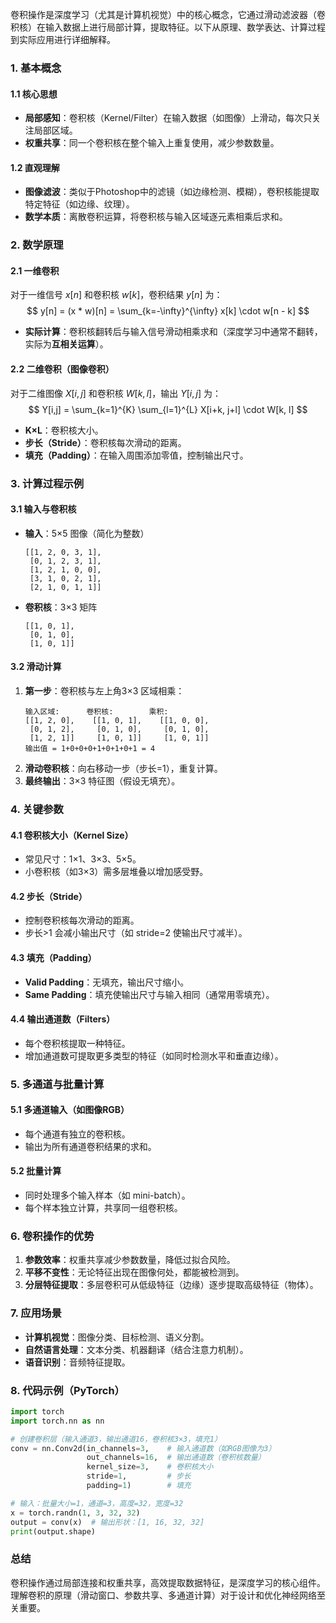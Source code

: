 卷积操作是深度学习（尤其是计算机视觉）中的核心概念，它通过滑动滤波器（卷积核）在输入数据上进行局部计算，提取特征。以下从原理、数学表达、计算过程到实际应用进行详细解释。


### **1. 基本概念**
#### **1.1 核心思想**
- **局部感知**：卷积核（Kernel/Filter）在输入数据（如图像）上滑动，每次只关注局部区域。
- **权重共享**：同一个卷积核在整个输入上重复使用，减少参数数量。

#### **1.2 直观理解**
- **图像滤波**：类似于Photoshop中的滤镜（如边缘检测、模糊），卷积核能提取特定特征（如边缘、纹理）。
- **数学本质**：离散卷积运算，将卷积核与输入区域逐元素相乘后求和。


### **2. 数学原理**
#### **2.1 一维卷积**
对于一维信号 $x[n]$ 和卷积核 $w[k]$，卷积结果 $y[n]$ 为：
$$
y[n] = (x * w)[n] = \sum_{k=-\infty}^{\infty} x[k] \cdot w[n - k]
$$
- **实际计算**：卷积核翻转后与输入信号滑动相乘求和（深度学习中通常不翻转，实际为**互相关运算**）。

#### **2.2 二维卷积（图像卷积）**
对于二维图像 $X[i,j]$ 和卷积核 $W[k,l]$，输出 $Y[i,j]$ 为：
$$
Y[i,j] = \sum_{k=1}^{K} \sum_{l=1}^{L} X[i+k, j+l] \cdot W[k, l]
$$
- **K×L**：卷积核大小。
- **步长（Stride）**：卷积核每次滑动的距离。
- **填充（Padding）**：在输入周围添加零值，控制输出尺寸。


### **3. 计算过程示例**
#### **3.1 输入与卷积核**
- **输入**：5×5 图像（简化为整数）
  ```
  [[1, 2, 0, 3, 1],
   [0, 1, 2, 3, 1],
   [1, 2, 1, 0, 0],
   [3, 1, 0, 2, 1],
   [2, 1, 0, 1, 1]]
  ```
- **卷积核**：3×3 矩阵
  ```
  [[1, 0, 1],
   [0, 1, 0],
   [1, 0, 1]]
  ```

#### **3.2 滑动计算**
1. **第一步**：卷积核与左上角3×3 区域相乘：
   ```
   输入区域:      卷积核:        乘积:
   [[1, 2, 0],    [[1, 0, 1],    [[1, 0, 0],
    [0, 1, 2],     [0, 1, 0],     [0, 1, 0],
    [1, 2, 1]]     [1, 0, 1]]     [1, 0, 1]]
   输出值 = 1+0+0+0+1+0+1+0+1 = 4
   ```
2. **滑动卷积核**：向右移动一步（步长=1），重复计算。
3. **最终输出**：3×3 特征图（假设无填充）。


### **4. 关键参数**
#### **4.1 卷积核大小（Kernel Size）**
- 常见尺寸：1×1、3×3、5×5。
- 小卷积核（如3×3）需多层堆叠以增加感受野。

#### **4.2 步长（Stride）**
- 控制卷积核每次滑动的距离。
- 步长>1 会减小输出尺寸（如 stride=2 使输出尺寸减半）。

#### **4.3 填充（Padding）**
- **Valid Padding**：无填充，输出尺寸缩小。
- **Same Padding**：填充使输出尺寸与输入相同（通常用零填充）。

#### **4.4 输出通道数（Filters）**
- 每个卷积核提取一种特征。
- 增加通道数可提取更多类型的特征（如同时检测水平和垂直边缘）。


### **5. 多通道与批量计算**
#### **5.1 多通道输入（如图像RGB）**
- 每个通道有独立的卷积核。
- 输出为所有通道卷积结果的求和。

#### **5.2 批量计算**
- 同时处理多个输入样本（如 mini-batch）。
- 每个样本独立计算，共享同一组卷积核。


### **6. 卷积操作的优势**
1. **参数效率**：权重共享减少参数数量，降低过拟合风险。
2. **平移不变性**：无论特征出现在图像何处，都能被检测到。
3. **分层特征提取**：多层卷积可从低级特征（边缘）逐步提取高级特征（物体）。


### **7. 应用场景**
- **计算机视觉**：图像分类、目标检测、语义分割。
- **自然语言处理**：文本分类、机器翻译（结合注意力机制）。
- **语音识别**：音频特征提取。


### **8. 代码示例（PyTorch）**
```python
import torch
import torch.nn as nn

# 创建卷积层（输入通道3，输出通道16，卷积核3×3，填充1）
conv = nn.Conv2d(in_channels=3,    # 输入通道数（如RGB图像为3）
                 out_channels=16,  # 输出通道数（卷积核数量）
                 kernel_size=3,    # 卷积核大小
                 stride=1,         # 步长
                 padding=1)        # 填充

# 输入：批量大小=1，通道=3，高度=32，宽度=32
x = torch.randn(1, 3, 32, 32)
output = conv(x)  # 输出形状：[1, 16, 32, 32]
print(output.shape)
```

### **总结**
卷积操作通过局部连接和权重共享，高效提取数据特征，是深度学习的核心组件。理解卷积的原理（滑动窗口、参数共享、多通道计算）对于设计和优化神经网络至关重要。